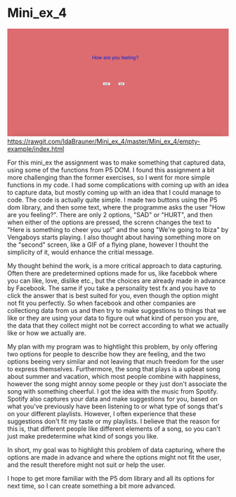 # Mini_ex_4
![screenshot](https://github.com/IdaBrauner/Mini_ex_4/blob/master/Cheerup.jpg)
https://rawgit.com/IdaBrauner/Mini_ex_4/master/Mini_ex_4/empty-example/index.html

For this mini_ex the assignment was to make something that captured data, using some of the functions from P5 DOM. 
I found this assignment a bit more challenging than the former exercises, so I went for more simple functions in my code. I had some complications with coming up with an idea to capture data, but mostly coming up with an idea that I could manage to code. The code is actually quite simple. I made two buttons using the P5 dom library, and then some text, where the programme asks the user "How are you feeling?". There are only 2 options, "SAD" or "HURT", and then when either of the options are pressed, the screnn changes the text to "Here is something to cheer you up!" and the song "We're going to Ibiza" by Vengaboys starts playing. I also thought about having something more on the "second" screen, like a GIF of a flying plane, however I thouht the simplicity of it, would enhance the critial message. 

My thought behind the work, is a more critical approach to data capturing. Often there are predetermined options made for us, like facebbok where you can like, love, dislike etc., but the choices are already made in advance by Facebook. The same if you take a personality test fx and you have to click the answer that is best suited for you, even though the option might not fit you perfectly. So when facebook and other companies are collectiong data from us and then try to make suggestions to things that we like or they are using your data to figure out what kind of person you are, the data that they collect might not be correct according to what we actually like or how we actually are. 

My plan with my program was to hightlight this problem, by only offering two options for people to describe how they are feeling, and the two options beeing very similar and not leaving that much freedom for the user to express themselves. Furthermore, the song that plays is a upbeat song about summer and vacation, which most people combine with happiness, however the song might annoy some people or they just don't associate the song with something cheerful. I got the idea with the music from Spotify. Spotify also captures your data and make suggestions for you, based on what you've previously have been listening to or what type of songs that's on your different playlists. However, I often experience that these suggestions don't fit my taste or my playlists. I believe that the reason for this is, that different people like different elements of a song, so you can't just make predetermine what kind of songs you like. 

In short, my goal was to highlight this problem of data capturing, where the options are made in advance and where the options might not fit the user, and the result therefore might not suit or help the user.

I hope to get more familiar with the P5 dom library and all its options for next time, so I can create something a bit more advanced. 
